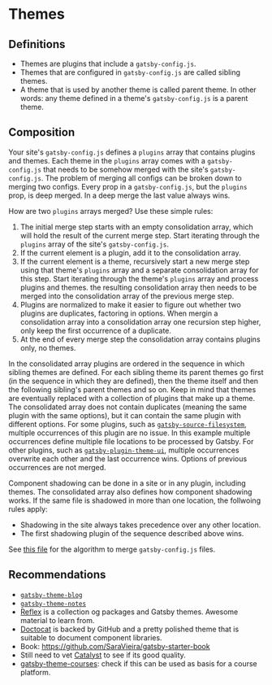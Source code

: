 # Themes

## Definitions

- Themes are plugins that include a `gatsby-config.js`.
- Themes that are configured in `gatsby-config.js` are called sibling themes.
- A theme that is used by another theme is called parent theme. In other words:
  any theme defined in a theme's `gatsby-config.js` is a parent theme.

## Composition

Your site's `gatsby-config.js` defines a `plugins` array that contains plugins
and themes. Each theme in the `plugins` array comes with a `gatsby-config.js`
that needs to be somehow merged with the site's `gatsby-config.js`. The problem
of merging all configs can be broken down to merging two configs. Every prop in
a `gatsby-config.js`, but the `plugins` prop, is deep merged. In a deep merge
the last value always wins.

How are two `plugins` arrays merged? Use these simple rules:

1. The initial merge step starts with an empty consolidation array, which will
   hold the result of the current merge step. Start iterating through the
   `plugins` array of the site's `gatsby-config.js`.
1. If the current element is a plugin, add it to the consolidation array.
1. If the current element is a theme, recursively start a new merge step using
   that theme's `plugins` array and a separate consolidation array for this
   step. Start iterating through the theme's `plugins` array and process plugins
   and themes. the resulting consolidation array then needs to be merged into
   the consolidation array of the previous merge step.
1. Plugins are normalized to make it easier to figure out whether two plugins
   are duplicates, factoring in options. When mergin a consolidation array into
   a consolidation array one recursion step higher, only keep the first
   occurrence of a duplicate.
1. At the end of every merge step the consolidation array contains plugins only,
   no themes.

In the consolidated array plugins are ordered in the sequence in which sibling
themes are defined. For each sibling theme its parent themes go first (in the
sequence in which they are defined), then the theme itself and then the
following sibling's parent themes and so on. Keep in mind that themes are
eventually replaced with a collection of plugins that make up a theme. The
consolidated array does not contain duplicates (meaning the same plugin with the
same options), but it can contain the same plugin with different options. For
some plugins, such as
[`gatsby-source-filesystem`](https://github.com/gatsbyjs/gatsby/tree/master/packages/gatsby-source-filesystem),
multiple occurrences of this plugin are no issue. In this example multiple
occurrences define multiple file locations to be processed by Gatsby. For other
plugins, such as
[`gatsby-plugin-theme-ui`](https://theme-ui.com/packages/gatsby-plugin/),
multiple occurrences overwrite each other and the last occurrence wins. Options
of previous occurrences are not merged.

Component shadowing can be done in a site or in any plugin, including themes.
The consolidated array also defines how component shadowing works. If the same
file is shadowed in more than one location, the follwoing rules apply:

- Shadowing in the site always takes precedence over any other location.
- The first shadowing plugin of the sequence described above wins.

See
[this file](https://github.com/gatsbyjs/gatsby/blob/master/packages/gatsby/src/utils/merge-gatsby-config.ts)
for the algorithm to merge `gatsby-config.js` files.

## Recommendations

- [`gatsby-theme-blog`](https://github.com/gatsbyjs/themes/tree/master/packages/gatsby-theme-blog)
- [`gatsby-theme-notes`](https://github.com/gatsbyjs/themes/tree/master/packages/gatsby-theme-notes)
- [Reflex](https://reflexjs.org/) is a collection og packages and Gatsby themes.
  Awesome material to learn from.
- [Doctocat](https://github.com/primer/doctocat) is backed by GitHub and a
  pretty polished theme that is suitable to document component libraries.
- Book: https://github.com/SaraVieira/gatsby-starter-book
- Still need to vet [Catalyst](https://www.gatsbycatalyst.com/) to see if its
  good quality.
- [gatsby-theme-courses](https://github.com/hangindev/gatsby-theme-courses):
  check if this can be used as basis for a course platform.
